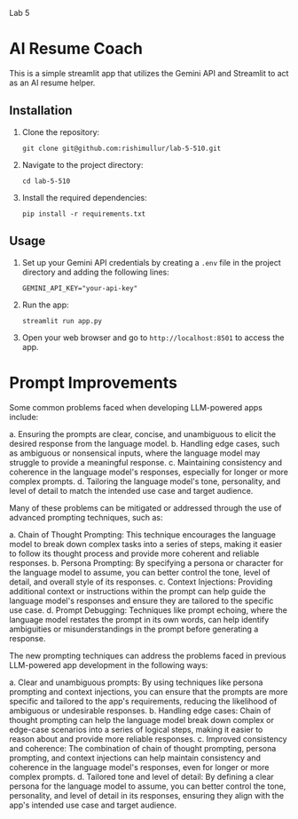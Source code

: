 Lab 5

# AI Resume Coach

This is a simple streamlit app that utilizes the Gemini API and Streamlit to act as an AI resume helper.

## Installation

1. Clone the repository:

    ```shell
    git clone git@github.com:rishimullur/lab-5-510.git
    ```

2. Navigate to the project directory:

    ```shell
    cd lab-5-510
    ```

3. Install the required dependencies:

    ```shell
    pip install -r requirements.txt
    ```

## Usage

1. Set up your Gemini API credentials by creating a `.env` file in the project directory and adding the following lines:

    ```shell
    GEMINI_API_KEY="your-api-key"
    ```

2. Run the app:

    ```shell
    streamlit run app.py
    ```

3. Open your web browser and go to `http://localhost:8501` to access the app.


# Prompt Improvements

Some common problems faced when developing LLM-powered apps include:

a. Ensuring the prompts are clear, concise, and unambiguous to elicit the desired response from the language model.
b. Handling edge cases, such as ambiguous or nonsensical inputs, where the language model may struggle to provide a meaningful response.
c. Maintaining consistency and coherence in the language model's responses, especially for longer or more complex prompts.
d. Tailoring the language model's tone, personality, and level of detail to match the intended use case and target audience.

Many of these problems can be mitigated or addressed through the use of advanced prompting techniques, such as:

a. Chain of Thought Prompting: This technique encourages the language model to break down complex tasks into a series of steps, making it easier to follow its thought process and provide more coherent and reliable responses.
b. Persona Prompting: By specifying a persona or character for the language model to assume, you can better control the tone, level of detail, and overall style of its responses.
c. Context Injections: Providing additional context or instructions within the prompt can help guide the language model's responses and ensure they are tailored to the specific use case.
d. Prompt Debugging: Techniques like prompt echoing, where the language model restates the prompt in its own words, can help identify ambiguities or misunderstandings in the prompt before generating a response.

The new prompting techniques can address the problems faced in previous LLM-powered app development in the following ways:

a. Clear and unambiguous prompts: By using techniques like persona prompting and context injections, you can ensure that the prompts are more specific and tailored to the app's requirements, reducing the likelihood of ambiguous or undesirable responses.
b. Handling edge cases: Chain of thought prompting can help the language model break down complex or edge-case scenarios into a series of logical steps, making it easier to reason about and provide more reliable responses.
c. Improved consistency and coherence: The combination of chain of thought prompting, persona prompting, and context injections can help maintain consistency and coherence in the language model's responses, even for longer or more complex prompts.
d. Tailored tone and level of detail: By defining a clear persona for the language model to assume, you can better control the tone, personality, and level of detail in its responses, ensuring they align with the app's intended use case and target audience.
